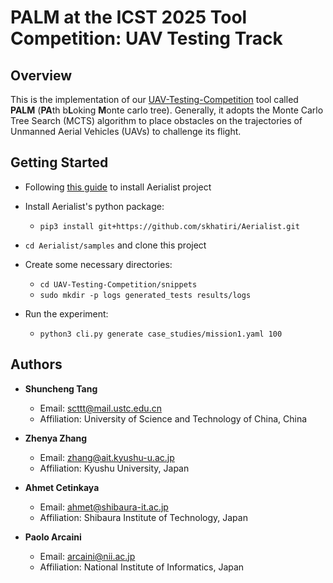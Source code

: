 # PALM at the ICST 2025 Tool Competition: UAV Testing Track
## Overview
This is the implementation of our [UAV-Testing-Competition](https://github.com/skhatiri/UAV-Testing-Competition) tool called **PALM** (**PA**th b**L**oking **M**onte carlo tree). Generally, it adopts the Monte Carlo Tree Search (MCTS) algorithm to place obstacles on the trajectories of Unmanned Aerial Vehicles (UAVs) to challenge its flight.

## Getting Started

* Following [this guide](https://github.com/skhatiri/Aerialist#using-hosts-cli) to install Aerialist project

* Install Aerialist's python package:
     * `pip3 install git+https://github.com/skhatiri/Aerialist.git`
       
* `cd Aerialist/samples` and clone this project

* Create some necessary directories:
     * `cd UAV-Testing-Competition/snippets`
     * `sudo mkdir -p logs generated_tests results/logs`
 
* Run the experiment:
     * `python3 cli.py generate case_studies/mission1.yaml 100`

## Authors

* **Shuncheng Tang**
     * Email: scttt@mail.ustc.edu.cn
     * Affiliation: University of Science and Technology of China, China

* **Zhenya Zhang**
     * Email: zhang@ait.kyushu-u.ac.jp
     * Affiliation: Kyushu University, Japan

* **Ahmet Cetinkaya**
     * Email: ahmet@shibaura-it.ac.jp
     * Affiliation: Shibaura Institute of Technology, Japan
 
* **Paolo Arcaini**
     * Email: arcaini@nii.ac.jp
     * Affiliation: National Institute of Informatics, Japan
